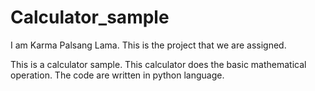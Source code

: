 # Calculator_sample
I am Karma Palsang Lama.
This is the project that we are assigned.

This is a calculator sample.
This calculator does the basic mathematical operation.
The code are written in python language.

